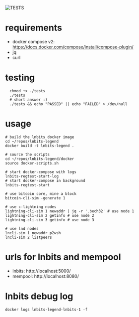 ![TESTS](https://github.com/lnbits/legend-regtest-enviroment/actions/workflows/ci.yml/badge.svg?event=push)

# requirements
* docker compose v2: https://docs.docker.com/compose/install/compose-plugin/
* jq
* curl

# testing
```console
  chmod +x ./tests
  ./tests
  # short answer :)
  ./tests && echo "PASSED" || echo "FAILED" > /dev/null
```

# usage
```console
# build the lnbits docker image
cd ~/repos/lnbits-legend
docker build -t lnbits-legend .

# source the scripts
cd ~/repos/lnbits-legend/docker
source docker-scripts.sh

# start docker-compose with logs
lnbits-regtest-start-log
# start docker-compose in background
lnbits-regtest-start

# use bitcoin core, mine a block
bitcoin-cli-sim -generate 1

# use c-lightning nodes
lightning-cli-sim 1 newaddr | jq -r '.bech32' # use node 1
lightning-cli-sim 2 getinfo # use node 2
lightning-cli-sim 3 getinfo # use node 3

# use lnd nodes
lncli-sim 1 newaddr p2wsh
lncli-sim 2 listpeers
```

# urls for lnbits and mempool
* lnbits: http://localhost:5000/
* mempool: http://localhost:8080/

# lnbits debug log
```console
docker logs lnbits-legend-lnbits-1 -f
```
